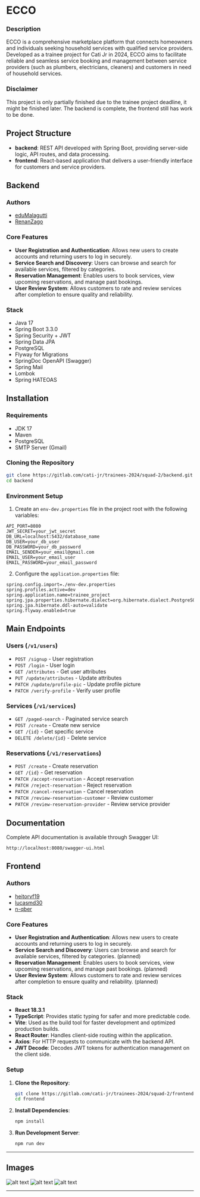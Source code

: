 
# ECCO

### Description

ECCO is a comprehensive marketplace platform that connects homeowners and individuals seeking household services with qualified service providers. Developed as a trainee project for Cati Jr in 2024, ECCO aims to facilitate reliable and seamless service booking and management between service providers (such as plumbers, electricians, cleaners) and customers in need of household services.

### Disclaimer

This project is only partially finished due to the trainee project deadline, it might be finished later. The backend is complete, the frontend still has work to be done.

## Project Structure

- **backend**: REST API developed with Spring Boot, providing server-side logic, API routes, and data processing.
- **frontend**: React-based application that delivers a user-friendly interface for customers and service providers.

## Backend

### Authors

- [eduMalagutti](https://github.com/eduMalagutti)
- [RenanZago](https://github.com/RenanZago)

### Core Features

- **User Registration and Authentication**: Allows new users to create accounts and returning users to log in securely.
- **Service Search and Discovery**: Users can browse and search for available services, filtered by categories.
- **Reservation Management**: Enables users to book services, view upcoming reservations, and manage past bookings.
- **User Review System**: Allows customers to rate and review services after completion to ensure quality and reliability.

### Stack
- Java 17
- Spring Boot 3.3.0
- Spring Security + JWT
- Spring Data JPA
- PostgreSQL
- Flyway for Migrations
- SpringDoc OpenAPI (Swagger)
- Spring Mail
- Lombok
- Spring HATEOAS

## Installation

### Requirements
- JDK 17
- Maven
- PostgreSQL
- SMTP Server (Gmail)

### Cloning the Repository
```bash
git clone https://gitlab.com/cati-jr/trainees-2024/squad-2/backend.git
cd backend
```

### Environment Setup
1. Create an `env-dev.properties` file in the project root with the following variables:
```properties
API_PORT=8080
JWT_SECRET=your_jwt_secret
DB_URL=localhost:5432/database_name
DB_USER=your_db_user
DB_PASSWORD=your_db_password
EMAIL_SENDER=your_email@gmail.com
EMAIL_USER=your_email_user
EMAIL_PASSWORD=your_email_password
```

2. Configure the `application.properties` file:
```properties
spring.config.import=./env-dev.properties
spring.profiles.active=dev
spring.application.name=trainee_project
spring.jpa.properties.hibernate.dialect=org.hibernate.dialect.PostgreSQLDialect
spring.jpa.hibernate.ddl-auto=validate
spring.flyway.enabled=true
```

## Main Endpoints
### Users (`/v1/users`)
- `POST /signup` - User registration
- `POST /login` - User login
- `GET /attributes` - Get user attributes
- `PUT /update/attributes` - Update attributes
- `PATCH /update/profile-pic` - Update profile picture
- `PATCH /verify-profile` - Verify user profile

### Services (`/v1/services`)
- `GET /paged-search` - Paginated service search
- `POST /create` - Create new service
- `GET /{id}` - Get specific service
- `DELETE /delete/{id}` - Delete service

### Reservations (`/v1/reservations`)
- `POST /create` - Create reservation
- `GET /{id}` - Get reservation
- `PATCH /accept-reservation` - Accept reservation
- `PATCH /reject-reservation` - Reject reservation
- `PATCH /cancel-reservation` - Cancel reservation
- `PATCH /review-reservation-customer` - Review customer
- `PATCH /review-reservation-provider` - Review service provider

## Documentation
Complete API documentation is available through Swagger UI:
```
http://localhost:8080/swagger-ui.html
```

## Frontend

### Authors

- [heitorvf19](http://github.com/heitorvf19)
- [lucasmd30](http://github.com/lucasmd30)
- [n-qber](https://github.com/n-qber)

### Core Features

- **User Registration and Authentication**: Allows new users to create accounts and returning users to log in securely.
- **Service Search and Discovery**: Users can browse and search for available services, filtered by categories. (planned)
- **Reservation Management**: Enables users to book services, view upcoming reservations, and manage past bookings. (planned)
- **User Review System**: Allows customers to rate and review services after completion to ensure quality and reliability. (planned)

### Stack

- **React 18.3.1**
- **TypeScript**: Provides static typing for safer and more predictable code.
- **Vite**: Used as the build tool for faster development and optimized production builds.
- **React Router**: Handles client-side routing within the application.
- **Axios**: For HTTP requests to communicate with the backend API.
- **JWT Decode**: Decodes JWT tokens for authentication management on the client side.

### Setup

1. **Clone the Repository**:
   ```bash
   git clone https://gitlab.com/cati-jr/trainees-2024/squad-2/frontend.git
   cd frontend
   ```

2. **Install Dependencies**:
   ```bash
   npm install
   ```

3. **Run Development Server**:
   ```bash
   npm run dev
   ```

---

## Images

![alt text](<./screenshots/Captura de tela 2024-11-04 005038.png>) ![alt text](<./screenshots/Captura de tela 2024-11-05 000521.png>) ![alt text](<./screenshots/Captura de tela 2024-11-05 000630.png>)

---

